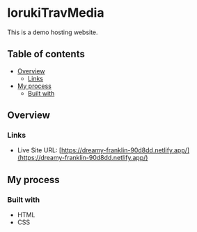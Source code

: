 # lorukiTravMedia

This is a demo hosting website.

## Table of contents

-   [Overview](#overview)
    -   [Links](#links)
-   [My process](#my-process)
    -   [Built with](#built-with)

## Overview

### Links

-   Live Site URL: [https://dreamy-franklin-90d8dd.netlify.app/](https://dreamy-franklin-90d8dd.netlify.app/)

## My process

### Built with

-   HTML
-   CSS
